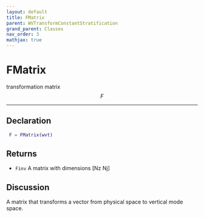 ```yaml
---
layout: default
title: FMatrix
parent: WVTransformConstantStratification
grand_parent: Classes
nav_order: 3
mathjax: true
---
```


#  FMatrix

transformation matrix $$F$$


---

## Declaration
```matlab
 F = FMatrix(wvt)
```
## Returns
+ `Finv`  A matrix with dimensions [Nz Nj]

## Discussion

  A matrix that transforms a vector from physical
  space to vertical mode space.
 
      
